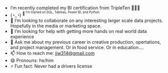 
-  I’m recently completed my BI certification from TripleTen  🏋🏼‍♂️
-  (◔_◔) <sup>💭<sup/> <body>I’m trained on SQL, Tableau, Power BI, and Python<body/>
- 👯 I’m looking to collaborate on any interesting larger scale data projects. Hopefully in the media or marketing space. 
- 🤔 I’m looking for help with getting more hands on real world data experience 
- 💬 Ask me about my previous career in creative production, opertations, and project management. Or in food service. Or in education....
- 📫 How to reach me: jjw314@gmail.com
- 😄 Pronouns: he/him
- ⚡ Fun fact: Never had a drivers license


